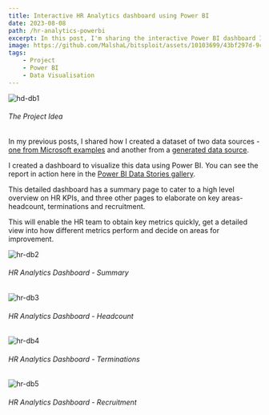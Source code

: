 ```yaml
---
title: Interactive HR Analytics dashboard using Power BI
date: 2023-08-08
path: /hr-analytics-powerbi
excerpt: In this post, I'm sharing the interactive Power BI dashboard I developed for HR Analytics.
image: https://github.com/MalshaL/bitsploit/assets/10103699/43bf297d-9cbd-4a07-8610-657460bc3e2a
tags: 
    - Project
    - Power BI
    - Data Visualisation
---
```

![hd-db1](https://user-images.githubusercontent.com/10103699/204405214-838c965b-49fa-41a2-8950-1cbd51092d3d.png)
###### *The Project Idea*

In my previous posts, I shared how I created a dataset of two data sources - [one from Microsoft examples](https://malshal.github.io/bitsploit/get-data-for-practice) 
and another from a [generated data source](https://malshal.github.io/bitsploit/generate-your-own-dataset). 

I created a dashboard to visualize this data using Power BI. You can see the report in 
action here in the [Power BI Data Stories gallery](https://community.fabric.microsoft.com/t5/Data-Stories-Gallery/HR-Analytics/td-p/3369774). 

This detailed dashboard has a summary page to cater to a high level overview on HR KPIs, 
and three other pages to elaborate on key areas- headcount, terminations and recruitment. 

This will enable the HR team to obtain key metrics quickly, get a detailed view into how different 
metrics perform and decide on areas for improvement. 

![hr-db2](https://github.com/MalshaL/bitsploit/assets/10103699/43bf297d-9cbd-4a07-8610-657460bc3e2a)
###### *HR Analytics Dashboard - Summary*

![hr-db3](https://github.com/MalshaL/bitsploit/assets/10103699/435fa80d-f814-4a5e-931c-b617032d5233)
###### *HR Analytics Dashboard - Headcount*

![hr-db4](https://github.com/MalshaL/bitsploit/assets/10103699/9e00eadb-ec3e-48e1-a173-f02f752354b3)
###### *HR Analytics Dashboard - Terminations*

![hr-db5](https://github.com/MalshaL/bitsploit/assets/10103699/a3883f46-a043-42e0-af5e-53c6a2049009)
###### *HR Analytics Dashboard - Recruitment*
